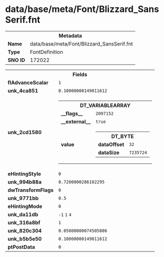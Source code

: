 <h1>data/base/meta/Font/Blizzard_SansSerif.fnt</h1><table><tr><th colspan="100%">Metadata</th></tr><tr><td><b>Name</b></td><td>data/base/meta/Font/Blizzard_SansSerif.fnt</td></tr><tr><td><b>Type</b></td><td>FontDefinition</td></tr><tr><td><b>SNO ID</b></td><td>172022</td></tr></table>

<table><tr><th colspan="100%">Fields</th></tr><tr><td><b>flAdvanceScalar</b></td><td><code>1</code></td></tr><tr><td><b>unk_4ca851</b></td><td><code>0.10000000149011612</code></td></tr><tr><td><b>unk_2cd1580</b></td><td><table><tr><th colspan="100%">DT_VARIABLEARRAY</th></tr><tr><td><b>__flags__</b></td><td><code>2097152</code></td></tr><tr><td><b>__external__</b></td><td><code>true</code></td></tr><tr><td><b>value</b></td><td><table><tr><th colspan="100%">DT_BYTE</th></tr><tr><td><b>dataOffset</b></td><td><code>32</code></td></tr><tr><td><b>dataSize</b></td><td><code>7235724</code></td></tr></table>

</td></tr></table>

</td></tr><tr><td><b>eHintingStyle</b></td><td><code>0</code></td></tr><tr><td><b>unk_994b88a</b></td><td><code>0.7200000286102295</code></td></tr><tr><td><b>dwTransformFlags</b></td><td><code>0</code></td></tr><tr><td><b>unk_9771bb</b></td><td><code>0.5</code></td></tr><tr><td><b>eHintingMode</b></td><td><code>0</code></td></tr><tr><td><b>unk_da11db</b></td><td><code>-1</code>
<code>1</code>
<code>4</code>
</td></tr><tr><td><b>unk_316a8bf</b></td><td><code>1</code></td></tr><tr><td><b>unk_820c304</b></td><td><code>0.05000000074505806</code></td></tr><tr><td><b>unk_b5b5e50</b></td><td><code>0.10000000149011612</code></td></tr><tr><td><b>ptPostData</b></td><td><code>0</code></td></tr></table>

